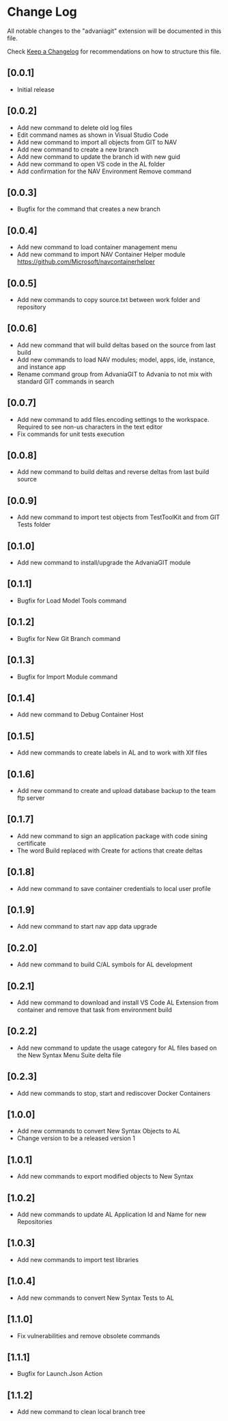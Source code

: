 # Change Log
All notable changes to the "advaniagit" extension will be documented in this file.

Check [Keep a Changelog](http://keepachangelog.com/) for recommendations on how to structure this file.

## [0.0.1]
- Initial release

## [0.0.2]
- Add new command to delete old log files
- Edit command names as shown in Visual Studio Code
- Add new command to import all objects from GIT to NAV
- Add new command to create a new branch
- Add new command to update the branch id with new guid
- Add new command to open VS code in the AL folder
- Add confirmation for the NAV Environment Remove command

## [0.0.3]
- Bugfix for the command that creates a new branch

## [0.0.4]
- Add new command to load container management menu
- Add new command to import NAV Container Helper module <https://github.com/Microsoft/navcontainerhelper>

## [0.0.5]
- Add new commands to copy source.txt between work folder and repository

## [0.0.6]
- Add new command that will build deltas based on the source from last build
- Add new commands to load NAV modules; model, apps, ide, instance, and instance app
- Rename command group from AdvaniaGIT to Advania to not mix with standard GIT commands in search

## [0.0.7]
- Add new command to add files.encoding settings to the workspace.  Required to see non-us characters in the text editor
- Fix commands for unit tests execution

## [0.0.8]
- Add new command to build deltas and reverse deltas from last build source

## [0.0.9]
- Add new command to import test objects from TestToolKit and from GIT Tests folder

## [0.1.0]
- Add new command to install/upgrade the AdvaniaGIT module

## [0.1.1]
- Bugfix for Load Model Tools command

## [0.1.2]
- Bugfix for New Git Branch command

## [0.1.3]
- Bugfix for Import Module command

## [0.1.4]
- Add new command to Debug Container Host

## [0.1.5]
- Add new commands to create labels in AL and to work with Xlf files

## [0.1.6]
- Add new command to create and upload database backup to the team ftp server

## [0.1.7]
- Add new command to sign an application package with code sining certificate
- The word Build replaced with Create for actions that create deltas

## [0.1.8]
- Add new command to save container credentials to local user profile

## [0.1.9]
- Add new command to start nav app data upgrade

## [0.2.0]
- Add new command to build C/AL symbols for AL development

## [0.2.1]
- Add new command to download and install VS Code AL Extension from container and remove that task from environment build

## [0.2.2]
- Add new command to update the usage category for AL files based on the New Syntax Menu Suite delta file

## [0.2.3]
- Add new commands to stop, start and rediscover Docker Containers

## [1.0.0]
- Add new commands to convert New Syntax Objects to AL
- Change version to be a released version 1

## [1.0.1]
- Add new commands to export modified objects to New Syntax

## [1.0.2]
- Add new commands to update AL Application Id and Name for new Repositories

## [1.0.3]
- Add new commands to import test libraries

## [1.0.4]
- Add new commands to convert New Syntax Tests to AL

## [1.1.0]
- Fix vulnerabilities and remove obsolete commands

## [1.1.1]
- Bugfix for Launch.Json Action

## [1.1.2]
- Add new command to clean local branch tree
